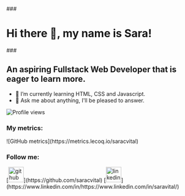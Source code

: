 ###<h1>Hi there 👋, my name is Sara!</h1>
###<h2>An aspiring Fullstack Web Developer that is eager to learn more.</h2>

- 🌱 I’m currently learning HTML, CSS and Javascript. 
- 💬 Ask me about anything, I'll be pleased to answer. 

 
![Profile views](https://gpvc.arturio.dev/saracvital)
 
<h3>My metrics:</h3>
![GitHub metrics](https://metrics.lecoq.io/saracvital)

<h3>Follow me:</h3>
[<img src='https://cdn.jsdelivr.net/npm/simple-icons@3.0.1/icons/github.svg' alt='github' height='40'>](https://github.com/saracvital)  [<img src='https://cdn.jsdelivr.net/npm/simple-icons@3.0.1/icons/linkedin.svg' alt='linkedin' height='40'>](https://www.linkedin.com/in/https://www.linkedin.com/in/saravital/)


 
